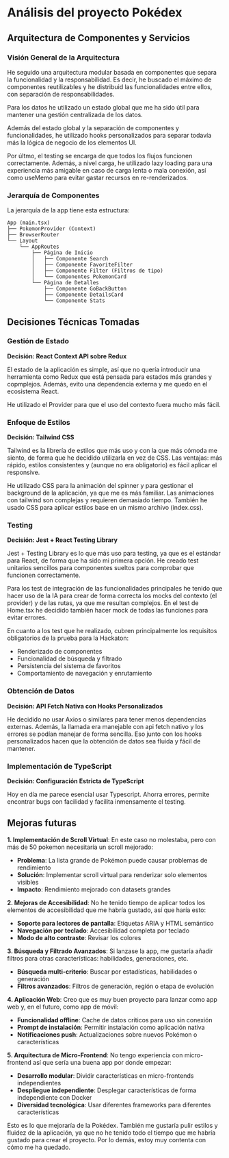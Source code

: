 # Análisis del proyecto Pokédex

## Arquitectura de Componentes y Servicios

### Visión General de la Arquitectura

He seguido una arquitectura modular basada en componentes que separa la funcionalidad y la responsabilidad. Es decir, he buscado el máximo de componentes reutilizables y he distribuid las funcionalidades entre ellos, con separación de responsabilidades.

Para los datos he utilizado un estado global que me ha sido útil para mantener una gestión centralizada de los datos.

Además del estado global y la separación de componentes y funcionalidades, he utilizado hooks personalizados para separar todavía más la lógica de negocio de los elementos UI.

Por últmo, el testing se encarga de que todos los flujos funcionen correctamente. Además, a nivel carga, he utilizado lazy loading para una experiencia más amigable en caso de carga lenta o mala conexión, así como useMemo para evitar gastar recursos en re-renderizados.

### Jerarquía de Componentes

La jerarquía de la app tiene esta estructura:

```
App (main.tsx)
├── PokemonProvider (Context)
├── BrowserRouter
└── Layout
    └── AppRoutes
        ├── Página de Inicio
        │   ├── Componente Search
        │   ├── Componente FavoriteFilter
        │   ├── Componente Filter (Filtros de tipo)
        │   └── Componentes PokemonCard
        └── Página de Detalles
            ├── Componente GoBackButton
            ├── Componente DetailsCard
            └── Componente Stats
```

## Decisiones Técnicas Tomadas

### Gestión de Estado

**Decisión: React Context API sobre Redux**

El estado de la aplicación es simple, así que no quería introducir una herramienta como Redux que está pensada para estados más grandes y copmplejos. Además, evito una dependencia externa y me quedo en el ecosistema React.

He utilizado el Provider para que el uso del contexto fuera mucho más fácil.

### Enfoque de Estilos

**Decisión: Tailwind CSS**

Tailwind es la librería de estilos que más uso y con la que más cómoda me siento, de forma que he decidido utilizarla en vez de CSS. Las ventajas: más rápido, estilos consistentes y (aunque no era obligatorio) es fácil aplicar el responsive.

He utilizado CSS para la animación del spinner y para gestionar el background de la aplicación, ya que me es más familiar. Las animaciones con tailwind son complejas y requieren demasiado tiempo. También he usado CSS para aplicar estilos base en un mismo archivo (index.css).

### Testing

**Decisión: Jest + React Testing Library**

Jest + Testing Library es lo que más uso para testing, ya que es el estándar para React, de forma que ha sido mi primera opción. He creado test unitarios sencillos para componentes sueltos para comprobar que funcionen correctamente.

Para los test de integración de las funcionalidades principales he tenido que hacer uso de la IA para crear de forma correcta los mocks del contexto (el provider) y de las rutas, ya que me resultan complejos. En el test de Home.tsx he decidido también hacer mock de todas las funciones para evitar errores.

En cuanto a los test que he realizado, cubren principalmente los requisitos obligatorios de la prueba para la Hackaton:
- Renderizado de componentes
- Funcionalidad de búsqueda y filtrado
- Persistencia del sistema de favoritos
- Comportamiento de navegación y enrutamiento

### Obtención de Datos

**Decisión: API Fetch Nativa con Hooks Personalizados**

He decidido no usar Axios o similares para tener menos dependencias externas. Además, la llamada era manejable con api fetch nativo y los errores se podían manejar de forma sencilla. Eso junto con los hooks personalizados hacen que la obtención de datos sea fluida y fácil de mantener.

### Implementación de TypeScript

**Decisión: Configuración Estricta de TypeScript**

Hoy en día me parece esencial usar Typescript. Ahorra errores, permite encontrar bugs con facilidad y facilita inmensamente el testing.

## Mejoras futuras

**1. Implementación de Scroll Virtual**: 
En este caso no molestaba, pero con más de 50 pokemon necesitaría un scroll mejorado:
- **Problema**: La lista grande de Pokémon puede causar problemas de rendimiento
- **Solución**: Implementar scroll virtual para renderizar solo elementos visibles
- **Impacto**: Rendimiento mejorado con datasets grandes

**2. Mejoras de Accesibilidad**: 
No he tenido tiempo de aplicar todos los elementos de accesibilidad que me habría gustado, así que haría esto:
- **Soporte para lectores de pantalla**: Etiquetas ARIA y HTML semántico
- **Navegación por teclado**: Accesibilidad completa por teclado
- **Modo de alto contraste**: Revisar los colores

**3. Búsqueda y Filtrado Avanzados**: 
Si lanzase la app, me gustaría añadir filtros para otras características: habilidades, generaciones, etc.
- **Búsqueda multi-criterio**: Buscar por estadísticas, habilidades o generación
- **Filtros avanzados**: Filtros de generación, región o etapa de evolución

**4. Aplicación Web**: 
Creo que es muy buen proyecto para lanzar como app web y, en el futuro, como app de móvil:
- **Funcionalidad offline**: Cache de datos críticos para uso sin conexión
- **Prompt de instalación**: Permitir instalación como aplicación nativa
- **Notificaciones push**: Actualizaciones sobre nuevos Pokémon o características

**5. Arquitectura de Micro-Frontend**: 
No tengo experiencia con micro-frontend así que sería una buena app por donde empezar:
- **Desarrollo modular**: Dividir características en micro-frontends independientes
- **Despliegue independiente**: Desplegar características de forma independiente con Docker
- **Diversidad tecnológica**: Usar diferentes frameworks para diferentes características

Esto es lo que mejoraría de la Pokédex. También me gustaría pulir estilos y fluidez de la aplicación, ya que no he tenido todo el tiempo que me habría gustado para crear el proyecto. Por lo demás, estoy muy contenta con cómo me ha quedado.